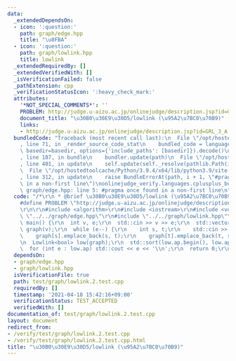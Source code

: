 ```yaml
---
data:
  _extendedDependsOn:
  - icon: ':question:'
    path: graph/edge.hpp
    title: "\u8FBA"
  - icon: ':question:'
    path: graph/lowlink.hpp
    title: lowlink
  _extendedRequiredBy: []
  _extendedVerifiedWith: []
  _isVerificationFailed: false
  _pathExtension: cpp
  _verificationStatusIcon: ':heavy_check_mark:'
  attributes:
    '*NOT_SPECIAL_COMMENTS*': ''
    PROBLEM: http://judge.u-aizu.ac.jp/onlinejudge/description.jsp?id=GRL_3_A
    document_title: "\u30B0\u30E9\u30D5/lowlink (\u95A2\u7BC0\u70B9)"
    links:
    - http://judge.u-aizu.ac.jp/onlinejudge/description.jsp?id=GRL_3_A
  bundledCode: "Traceback (most recent call last):\n  File \"/opt/hostedtoolcache/Python/3.9.4/x64/lib/python3.9/site-packages/onlinejudge_verify/documentation/build.py\"\
    , line 71, in _render_source_code_stat\n    bundled_code = language.bundle(stat.path,\
    \ basedir=basedir, options={'include_paths': [basedir]}).decode()\n  File \"/opt/hostedtoolcache/Python/3.9.4/x64/lib/python3.9/site-packages/onlinejudge_verify/languages/cplusplus.py\"\
    , line 187, in bundle\n    bundler.update(path)\n  File \"/opt/hostedtoolcache/Python/3.9.4/x64/lib/python3.9/site-packages/onlinejudge_verify/languages/cplusplus_bundle.py\"\
    , line 401, in update\n    self.update(self._resolve(pathlib.Path(included), included_from=path))\n\
    \  File \"/opt/hostedtoolcache/Python/3.9.4/x64/lib/python3.9/site-packages/onlinejudge_verify/languages/cplusplus_bundle.py\"\
    , line 312, in update\n    raise BundleErrorAt(path, i + 1, \"#pragma once found\
    \ in a non-first line\")\nonlinejudge_verify.languages.cplusplus_bundle.BundleErrorAt:\
    \ graph/edge.hpp: line 5: #pragma once found in a non-first line\n"
  code: "/*\r\n * @brief \u30B0\u30E9\u30D5/lowlink (\u95A2\u7BC0\u70B9)\r\n */\r\n\
    #define PROBLEM \"http://judge.u-aizu.ac.jp/onlinejudge/description.jsp?id=GRL_3_A\"\
    \r\n\r\n#include <algorithm>\r\n#include <iostream>\r\n#include <vector>\r\n#include\
    \ \"../../graph/edge.hpp\"\r\n#include \"../../graph/lowlink.hpp\"\r\n\r\nint\
    \ main() {\r\n  int v, e;\r\n  std::cin >> v >> e;\r\n  std::vector<std::vector<Edge<bool>>>\
    \ graph(v);\r\n  while (e--) {\r\n    int s, t;\r\n    std::cin >> s >> t;\r\n\
    \    graph[s].emplace_back(s, t);\r\n    graph[t].emplace_back(t, s);\r\n  }\r\
    \n  Lowlink<bool> low(graph);\r\n  std::sort(low.ap.begin(), low.ap.end());\r\n\
    \  for (int e : low.ap) std::cout << e << '\\n';\r\n  return 0;\r\n}\r\n"
  dependsOn:
  - graph/edge.hpp
  - graph/lowlink.hpp
  isVerificationFile: true
  path: test/graph/lowlink.2.test.cpp
  requiredBy: []
  timestamp: '2021-04-18 15:42:16+09:00'
  verificationStatus: TEST_ACCEPTED
  verifiedWith: []
documentation_of: test/graph/lowlink.2.test.cpp
layout: document
redirect_from:
- /verify/test/graph/lowlink.2.test.cpp
- /verify/test/graph/lowlink.2.test.cpp.html
title: "\u30B0\u30E9\u30D5/lowlink (\u95A2\u7BC0\u70B9)"
---
```

